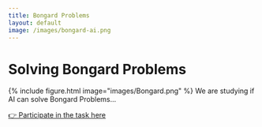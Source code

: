 ```yaml
---
title: Bongard Problems
layout: default
image: /images/bongard-ai.png
---
```


# Solving Bongard Problems

{%
  include figure.html
  image="images/Bongard.png"
%}
We are studying if AI can solve Bongard Problems...

[👉 Participate in the task here](https://example.com/creativity-ai)
